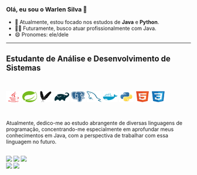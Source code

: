 ### Olá, eu sou o Warlen Silva 👋

- 🌱 Atualmente, estou focado nos estudos de **Java** e **Python**.
- 👨‍💻 Futuramente, busco atuar profissionalmente com Java.
- 😄 Pronomes: ele/dele

---

## Estudante de Análise e Desenvolvimento de Sistemas

<div style="display: inline_block"><br>
  <div style="display: inline_block"><br>
  <img align="center" alt="Java" height="30" width="40" src="https://raw.githubusercontent.com/devicons/devicon/master/icons/java/java-plain.svg">
  <img align="center" alt="Spring" height="30" width="40" src="https://raw.githubusercontent.com/devicons/devicon/master/icons/spring/spring-original.svg">
  <img align="center" alt="Maven" height="30" width="40" src="https://raw.githubusercontent.com/devicons/devicon/master/icons/maven/maven-plain.svg">
  <img align="center" alt="Gradle" height="30" width="40" src="https://github.com/devicons/devicon/blob/master/icons/gradle/gradle-original.svg">
  <img align="center" alt="PostgreSQL" height="30" width="40" src="https://raw.githubusercontent.com/devicons/devicon/master/icons/postgresql/postgresql-plain.svg">
  <img align="center" alt="MySQL" height="30" width="40" src="https://raw.githubusercontent.com/devicons/devicon/master/icons/mysql/mysql-original.svg">
  <img align="center" alt="Docker" height="30" width="40" src="https://raw.githubusercontent.com/devicons/devicon/master/icons/docker/docker-plain.svg">
  <img align="center" alt="W-Python" height="30" width="40" src="https://raw.githubusercontent.com/devicons/devicon/master/icons/python/python-original.svg">
  <img align="center" alt="W-HTML" height="30" width="40" src="https://raw.githubusercontent.com/devicons/devicon/master/icons/html5/html5-original.svg">
  <img align="center" alt="W-CSS" height="30" width="40" src="https://raw.githubusercontent.com/devicons/devicon/master/icons/css3/css3-original.svg">
</div><br>
</div><br>
  <div>
    <p>
      Atualmente, dedico-me ao estudo abrangente de diversas linguagens de programação, concentrando-me especialmente em aprofundar meus conhecimentos em Java, com a perspectiva de trabalhar com essa linguagem no futuro.
    </p>
  </div>
  
  ##
 
<div> 
  <a href="https://instagram.com/WarlenSilvaa" target="_blank"><img src="https://img.shields.io/badge/-Instagram-%23E4405F?style=for-the-badge&logo=instagram&logoColor=white" target="_blank"></a>
  <a href = "mailto:warlensa007@gmail.com"><img src="https://img.shields.io/badge/-Gmail-%23333?style=for-the-badge&logo=gmail&logoColor=white" target="_blank"></a>
  <a href="https://www.linkedin.com/in/warlen-silva-84606a26a" target="_blank"><img src="https://img.shields.io/badge/-LinkedIn-%230077B5?style=for-the-badge&logo=linkedin&logoColor=white" target="_blank"></a> 
  
</div>
<div>
<img height="180em" src="https://github-readme-stats.vercel.app/api?username=WarlenSilvaa7&theme=github_dark&show_icons=true"/>
<img height="180em" src="https://github-readme-stats.vercel.app/api/top-langs/?username=WarlenSilvaa7&theme=github_dark&layout=compact"/>
</div>
